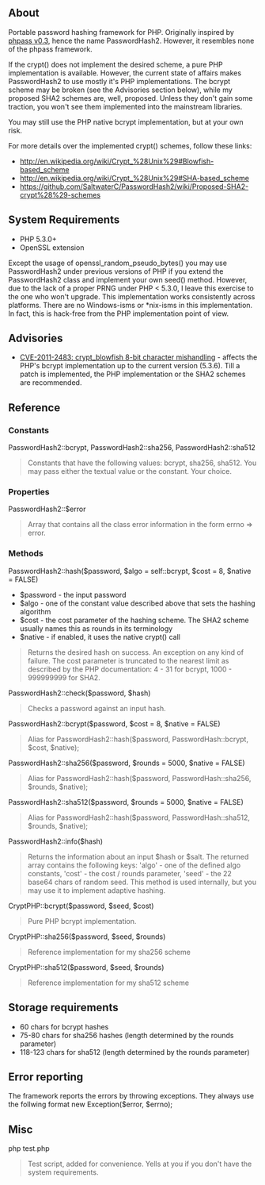 ## About

Portable password hashing framework for PHP. Originally inspired by [phpass v0.3](http://www.openwall.com/phpass/), hence the name PasswordHash2. However, it resembles none of the phpass framework.

If the crypt() does not implement the desired scheme, a pure PHP implementation is available. However, the current state of affairs makes PasswordHash2 to use mostly it's PHP implementations. The bcrypt scheme may be broken (see the Advisories section below), while my proposed SHA2 schemes are, well, proposed. Unless they don't gain some traction, you won't see them implemented into the mainstream libraries.

You may still use the PHP native bcrypt implementation, but at your own risk.

For more details over the implemented crypt() schemes, follow these links:

 * http://en.wikipedia.org/wiki/Crypt_%28Unix%29#Blowfish-based_scheme
 * http://en.wikipedia.org/wiki/Crypt_%28Unix%29#SHA-based_scheme
 * https://github.com/SaltwaterC/PasswordHash2/wiki/Proposed-SHA2-crypt%28%29-schemes

## System Requirements

 * PHP 5.3.0+
 * OpenSSL extension

Except the usage of openssl_random_pseudo_bytes() you may use PasswordHash2 under previous versions of PHP if you extend the PasswordHash2 class and implement your own seed() method. However, due to the lack of a proper PRNG under PHP < 5.3.0, I leave this exercise to the one who won't upgrade. This implementation works consistently across platforms. There are no Windows-isms or *nix-isms in this implementation. In fact, this is hack-free from the PHP implementation point of view.

## Advisories

 * [CVE-2011-2483: crypt_blowfish 8-bit character mishandling](http://www.openwall.com/lists/oss-security/2011/06/20/2) - affects the PHP's bcrypt implementation up to the current version (5.3.6). Till a patch is implemented, the PHP implementation or the SHA2 schemes are recommended.

## Reference

### Constants

PasswordHash2::bcrypt, PasswordHash2::sha256, PasswordHash2::sha512

> Constants that have the following values: bcrypt, sha256, sha512. You may pass either the textual value or the constant. Your choice.

### Properties

PasswordHash2::$error

> Array that contains all the class error information in the form errno => error.

### Methods

PasswordHash2::hash($password, $algo = self::bcrypt, $cost = 8, $native = FALSE)

 * $password - the input password
 * $algo - one of the constant value described above that sets the hashing algorithm
 * $cost - the cost parameter of the hashing scheme. The SHA2 scheme usually names this as rounds in its terminology
 * $native - if enabled, it uses the native crypt() call

> Returns the desired hash on success. An exception on any kind of failure. The cost parameter is truncated to the nearest limit as described by the PHP documentation: 4 - 31 for bcrypt, 1000 - 999999999 for SHA2.

PasswordHash2::check($password, $hash)

> Checks a password against an input hash.

PasswordHash2::bcrypt($password, $cost = 8, $native = FALSE)

> Alias for PasswordHash2::hash($password, PasswordHash::bcrypt, $cost, $native);

PasswordHash2::sha256($password, $rounds = 5000, $native = FALSE)

> Alias for PasswordHash2::hash($password, PasswordHash::sha256, $rounds, $native);

PasswordHash2::sha512($password, $rounds = 5000, $native = FALSE)

> Alias for PasswordHash2::hash($password, PasswordHash::sha512, $rounds, $native);

PasswordHash2::info($hash)

> Returns the information about an input $hash or $salt. The returned array contains the following keys: 'algo' - one of the defined algo constants, 'cost' - the cost / rounds parameter, 'seed' - the 22 base64 chars of random seed. This method is used internally, but you may use it to implement adaptive hashing.

CryptPHP::bcrypt($password, $seed, $cost)

> Pure PHP bcrypt implementation.

CryptPHP::sha256($password, $seed, $rounds)

> Reference implementation for my sha256 scheme

CryptPHP::sha512($password, $seed, $rounds)

> Reference implementation for my sha512 scheme

## Storage requirements

 * 60 chars for bcrypt hashes
 * 75-80 chars for sha256 hashes (length determined by the rounds parameter)
 * 118-123 chars for sha512 (length determined by the rounds parameter)

## Error reporting

The framework reports the errors by throwing exceptions. They always use the follwing format new Exception($error, $errno);

## Misc

php test.php

> Test script, added for convenience. Yells at you if you don't have the system requirements.

